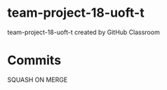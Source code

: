 # team-project-18-uoft-t
team-project-18-uoft-t created by GitHub Classroom


# Commits
SQUASH ON MERGE
